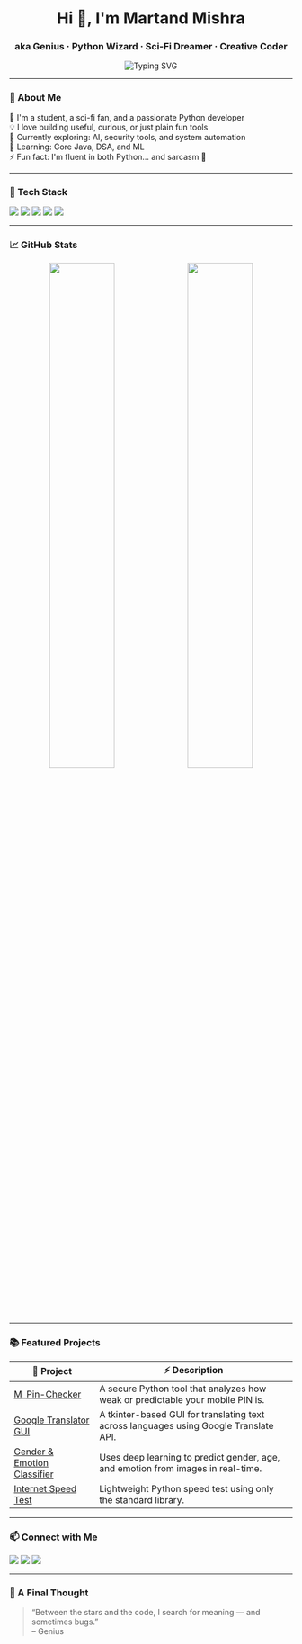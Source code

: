 <h1 align="center">Hi 👋, I'm Martand Mishra</h1>
<h3 align="center">aka Genius · Python Wizard · Sci-Fi Dreamer · Creative Coder</h3>

<p align="center">
  <img src="https://readme-typing-svg.herokuapp.com?color=F7971E&center=true&vCenter=true&multiline=true&lines=Turning+coffee+into+code...;Debugging+the+universe+one+script+at+a+time...;Building+cool+stuff+with+Python+🐍;Lover+of+logic,+language+and+the+stars+🌌" alt="Typing SVG" />
</p>

---

### 💫 About Me
🧠 I'm a student, a sci-fi fan, and a passionate Python developer  
💡 I love building useful, curious, or just plain fun tools  
🔭 Currently exploring: AI, security tools, and system automation  
🌱 Learning: Core Java, DSA, and ML  
⚡ Fun fact: I'm fluent in both Python... and sarcasm 🤖  

---

### 🧰 Tech Stack
<p>
  <img src="https://img.shields.io/badge/-Python-3776AB?style=for-the-badge&logo=python&logoColor=white" />
  <img src="https://img.shields.io/badge/-Tkinter-yellow?style=for-the-badge&logo=code&logoColor=black" />
  <img src="https://img.shields.io/badge/-OpenCV-5C3EE8?style=for-the-badge&logo=opencv&logoColor=white" />
  <img src="https://img.shields.io/badge/-Git-F05032?style=for-the-badge&logo=git&logoColor=white" />
  <img src="https://img.shields.io/badge/-VSCode-007ACC?style=for-the-badge&logo=visualstudiocode&logoColor=white" />
</p>

---

### 📈 GitHub Stats
<p align="center">
  <img src="https://github-readme-stats.vercel.app/api?username=geniussoul&show_icons=true&theme=radical&border_radius=10" width="48%" />
  <img src="https://github-readme-streak-stats.herokuapp.com/?user=geniussoul&theme=radical&border_radius=10" width="48%" />
</p>

---

### 📚 Featured Projects

| 🔧 Project | ⚡ Description |
|-----------|---------------|
| [M_Pin-Checker](https://github.com/geniussoul/M_Pin-Checker) | A secure Python tool that analyzes how weak or predictable your mobile PIN is. |
| [Google Translator GUI](https://github.com/geniussoul/Google-Translator) | A tkinter-based GUI for translating text across languages using Google Translate API. |
| [Gender & Emotion Classifier](https://github.com/geniussoul/Gender-And-Emotion-Classifier) | Uses deep learning to predict gender, age, and emotion from images in real-time. |
| [Internet Speed Test](https://github.com/geniussoul/Internet-Speed-Test) | Lightweight Python speed test using only the standard library. |

---

### 📫 Connect with Me

<p>
  <a href="mailto:martandmishra473@gmail.com"><img src="https://img.shields.io/badge/Email-Martand-red?style=for-the-badge&logo=gmail"></a>
  <a href="https://linkedin.com/in/martand-mishra-geniusscholar"><img src="https://img.shields.io/badge/LinkedIn-Martand-blue?style=for-the-badge&logo=linkedin"></a>
  <a href="https://github.com/geniussoul"><img src="https://img.shields.io/badge/GitHub-GeniusSoul-black?style=for-the-badge&logo=github"></a>
</p>

---

### 🌌 A Final Thought
> “Between the stars and the code, I search for meaning — and sometimes bugs.”  
> – Genius



